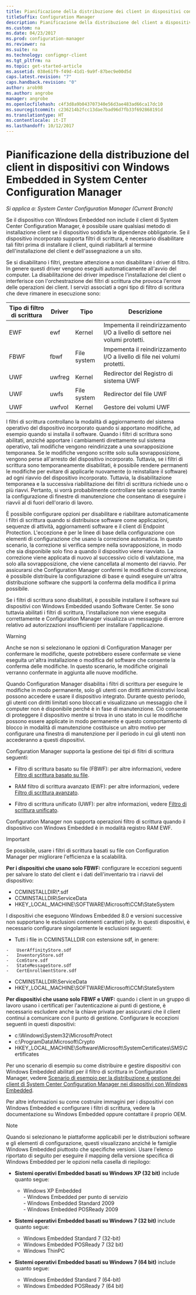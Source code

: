 ```yaml
---
title: Pianificazione della distribuzione dei client in dispositivi con Windows Embedded
titleSuffix: Configuration Manager
description: Pianificazione della distribuzione del client a dispositivi con Windows Embedded in System Center Configuration Manager.
ms.custom: na
ms.date: 04/23/2017
ms.prod: configuration-manager
ms.reviewer: na
ms.suite: na
ms.technology: configmgr-client
ms.tgt_pltfrm: na
ms.topic: get-started-article
ms.assetid: 038e61f9-f49d-41d1-9a9f-87bec9e00d5d
caps.latest.revision: "7"
caps.handback.revision: "0"
author: arob98
ms.author: angrobe
manager: angrobe
ms.openlocfilehash: c4f3d8a9b043707340e56d3ae483ad66ca17dc10
ms.sourcegitcommit: c236214b2fcc13dae7bad96d7fb33f692868191d
ms.translationtype: HT
ms.contentlocale: it-IT
ms.lasthandoff: 10/12/2017
---
```

# <a name="planning-for-client-deployment-to-windows-embedded-devices-in-system-center-configuration-manager"></a>Pianificazione della distribuzione del client in dispositivi con Windows Embedded in System Center Configuration Manager

*Si applica a: System Center Configuration Manager (Current Branch)*

<a name="BKMK_DeployClientEmbedded"></a> Se il dispositivo con Windows Embedded non include il client di System Center Configuration Manager, è possibile usare qualsiasi metodo di installazione client se il dispositivo soddisfa le dipendenze obbligatorie. Se il dispositivo incorporato supporta filtri di scrittura, è necessario disabilitare tali filtri prima di installare il client, quindi riabilitarli al termine dell'installazione del client e dell'assegnazione a un sito.  

 Se si disabilitano i filtri, prestare attenzione a non disabilitare i driver di filtro. In genere questi driver vengono eseguiti automaticamente all'avvio del computer. La disabilitazione dei driver impedisce l'installazione del client o interferisce con l'orchestrazione dei filtri di scrittura che provoca l'errore delle operazioni dei client. I servizi associati a ogni tipo di filtro di scrittura che deve rimanere in esecuzione sono:  

|Tipo di filtro di scrittura|Driver|Tipo|Descrizione|  
|-----------------------|------------|----------|-----------------|  
|EWF|ewf|Kernel|Impementa il reindirizzamento I/O a livello di settore nei volumi protetti.|  
|FBWF|fbwf|File system|Impementa il reindirizzamento I/O a livello di file nei volumi protetti.|  
|UWF|uwfreg|Kernel|Redirector del Registro di sistema UWF|  
|UWF|uwfs|File system|Redirector del file UWF|  
|UWF|uwfvol|Kernel|Gestore dei volumi UWF|  

 I filtri di scrittura controllano la modalità di aggiornamento del sistema operativo del dispositivo incorporato quando si apportano modifiche, ad esempio quando si installa il software. Quando i filtri di scrittura sono abilitati, anziché apportare i cambiamenti direttamente sul sistema operativo, tali modifiche vengono reindirizzate a una sovrapposizione temporanea. Se le modifiche vengono scritte solo sulla sovrapposizione, vengono perse all'arresto del dispositivo incorporato. Tuttavia, se i filtri di scrittura sono temporaneamente disabilitati, è possibile rendere permanenti le modifiche per evitare di applicarle nuovamente (o reinstallare il software) ad ogni riavvio del dispositivo incorporato. Tuttavia, la disabilitazione temporanea e la successiva riabilitazione dei filtri di scrittura richiede uno o più riavvi. Pertanto, si vorrà probabilmente controllare tale scenario tramite la configurazione di finestre di manutenzione che consentano di eseguire i riavvii al di fuori dell'orario di lavoro.  

 È possibile configurare opzioni per disabilitare e riabilitare automaticamente i filtri di scrittura quando si distribuisce software come applicazioni, sequenze di attività, aggiornamenti software e il client di Endpoint Protection. L'eccezione è per le linee di base della configurazione con elementi di configurazione che usano la correzione automatica. In questo scenario, la correzione si verifica sempre nella sovrapposizione, in modo che sia disponibile solo fino a quando il dispositivo viene riavviato. La correzione viene applicata di nuovo al successivo ciclo di valutazione, ma solo alla sovrapposizione, che viene cancellata al momento del riavvio. Per assicurarsi che Configuration Manager confermi le modifiche di correzione, è possibile distribuire la configurazione di base e quindi eseguire un'altra distribuzione software che supporti la conferma della modifica il prima possibile.  

 Se i filtri di scrittura sono disabilitati, è possibile installare il software sui dispositivi con Windows Embedded usando Software Center. Se sono tuttavia abilitati i filtri di scrittura, l'installazione non viene eseguita correttamente e Configuration Manager visualizza un messaggio di errore relativo ad autorizzazioni insufficienti per installare l'applicazione.  

> [!WARNING]  
>  Anche se non si selezionano le opzioni di Configuration Manager per confermare le modifiche, queste potrebbero essere confermate se viene eseguita un'altra installazione o modifica del software che consente la conferma delle modifiche. In questo scenario, le modifiche originali verranno confermate in aggiunta alle nuove modifiche.  

 Quando Configuration Manager disabilita i filtri di scrittura per eseguire le modifiche in modo permanente, solo gli utenti con diritti amministrativi locali possono accedere e usare il dispositivo integrato. Durante questo periodo, gli utenti con diritti limitati sono bloccati e visualizzano un messaggio che il computer non è disponibile perché è in fase di manutenzione. Ciò consente di proteggere il dispositivo mentre si trova in uno stato in cui le modifiche possono essere applicate in modo permanente e questo comportamento di blocco in modalità di manutenzione costituisce un altro motivo per configurare una finestra di manutenzione per il periodo in cui gli utenti non accederanno a questi dispositivi.  

 Configuration Manager supporta la gestione dei tipi di filtri di scrittura seguenti:  

-   Filtro di scrittura basato su file (FBWF): per altre informazioni, vedere [Filtro di scrittura basato su file](http://go.microsoft.com/fwlink/?LinkID=204717).  

-   RAM filtro di scrittura avanzato (EWF): per altre informazioni, vedere [Filtro di scrittura avanzato](http://go.microsoft.com/fwlink/?LinkId=204718).  

-   Filtro di scrittura unificato (UWF): per altre informazioni, vedere [Filtro di scrittura unificato](http://go.microsoft.com/fwlink/?LinkId=309236).  

 Configuration Manager non supporta operazioni filtro di scrittura quando il dispositivo con Windows Embedded è in modalità registro RAM EWF.  

> [!IMPORTANT]  
>  Se possibile, usare i filtri di scrittura basati su file con Configuration Manager per migliorare l'efficienza e la scalabilità.
>
> **Per i dispositivi che usano solo FBWF:** configurare le eccezioni seguenti per salvare lo stato del client e i dati dell'inventario tra i riavvii del dispositivo:  
>   
>  -   CCMINSTALLDIR\\*.sdf  
> -   CCMINSTALLDIR\ServiceData  
> -   HKEY_LOCAL_MACHINE\SOFTWARE\Microsoft\CCM\StateSystem  
>   
>  I dispositivi che eseguono Windows Embedded 8.0 e versioni successive non supportano le esclusioni contenenti caratteri jolly. In questi dispositivi, è necessario configurare singolarmente le esclusioni seguenti:  
>   
>  -   Tutti i file in CCMINSTALLDIR con estensione sdf, in genere:  
>   
>     -   UserAffinityStore.sdf  
>     -   InventoryStore.sdf  
>     -   CcmStore.sdf  
>     -   StateMessageStore.sdf  
>     -   CertEnrollmentStore.sdf  
> -   CCMINSTALLDIR\ServiceData  
> -   HKEY_LOCAL_MACHINE\SOFTWARE\Microsoft\CCM\StateSystem  
>   
> **Per dispositivi che usano solo FBWF e UWF:** quando i client in un gruppo di lavoro usano i certificati per l'autenticazione ai punti di gestione, è necessario escludere anche la chiave privata per assicurarsi che il client continui a comunicare con il punto di gestione. Configurare le eccezioni seguenti in questi dispositivi:  
>   
>  -   c:\Windows\System32\Microsoft\Protect  
> -   c:\ProgramData\Microsoft\Crypto  
> -   HKEY_LOCAL_MACHINE\Software\Microsoft\SystemCertificates\SMS\Certificates  

 Per uno scenario di esempio su come distribuire e gestire dispositivi con Windows Embedded abilitati per il filtro di scrittura in Configuration Manager, vedere [Scenario di esempio per la distribuzione e gestione dei client di System Center Configuration Manager nei dispositivi con Windows Embedded](../../../../core/clients/deploy/example-scenario-for-deploying-and-managing-clients-on-windows-embedded-devices.md).  

 Per altre informazioni su come costruire immagini per i dispositivi con Windows Embedded e configurare i filtri di scrittura, vedere la documentazione su Windows Embedded oppure contattare il proprio OEM.  

> [!NOTE]  
>  Quando si selezionano le piattaforme applicabili per le distribuzioni software e gli elementi di configurazione, questi visualizzano anziché le famiglie Windows Embedded piuttosto che specifiche versioni. Usare l'elenco riportato di seguito per eseguire il mapping della versione specifica di Windows Embedded per le opzioni nella casella di riepilogo:  
>   
>  -   **Sistemi operativi Embedded basati su Windows XP (32 bit)** include quanto segue:  
>   
>      -   Windows XP Embedded  
>     -   Windows Embedded per punto di servizio  
>     -   Windows Embedded Standard 2009  
>     -   Windows Embedded POSReady 2009  
> -   **Sistemi operativi Embedded basati su Windows 7 (32 bit)** include quanto segue:  
>   
>      -   Windows Embedded Standard 7 (32-bit)  
>     -   Windows Embedded POSReady 7 (32 bit)  
>     -   Windows ThinPC  
> -   **Sistemi operativi Embedded basati su Windows 7 (64 bit)** include quanto segue:  
>   
>      -   Windows Embedded Standard 7 (64-bit)  
>     -   Windows Embedded POSReady 7 (64 bit)
